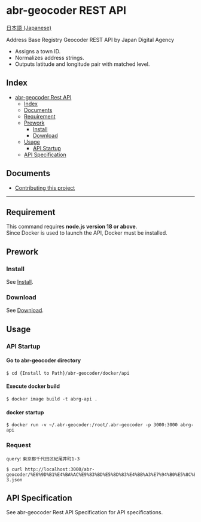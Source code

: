 # abr-geocoder REST API

[日本語 (Japanese)](./README.api.ja.md)

Address Base Registry Geocoder REST API by Japan Digital Agency
- Assigns a town ID.
- Normalizes address strings.
- Outputs latitude and longitude pair with matched level.

## Index
- [abr-geocoder Rest API](#abr-geocoder-rest-api)
  - [Index](#index)
  - [Documents](#documents)
  - [Requirement](#requirement)
  - [Prework](#prework)
    - [Install](#install)
    - [Download](#download)
  - [Usage](#usage)
    - [API Startup](#api-startup)
  - [API Specification](#api-specification)


## Documents
- [Contributing this project](docs/CONTRIBUTING.md)

-------

## Requirement

This command requires **node.js version 18 or above**.  
Since Docker is used to launch the API, Docker must be installed.

## Prework

### Install
See [Install](./README.md#install).

### Download
See [Download](./README.md#download).

## Usage

### API Startup

#### Go to abr-geocoder directory
```
$ cd {Install to Path}/abr-geocoder/docker/api
```
#### Execute docker build
```
$ docker image build -t abrg-api . 
```

#### docker startup
```
$ docker run -v ~/.abr-geocoder:/root/.abr-geocoder -p 3000:3000 abrg-api
```

### Request
`query`: `東京都千代田区紀尾井町1-3`
```
$ curl http://localhost:3000/abr-geocoder/%E6%9D%B1%E4%BA%AC%E9%83%BD%E5%8D%83%E4%BB%A3%E7%94%B0%E5%8C%BA%E7%B4%80%E5%B0%BE%E4%BA%95%E7%94%BA1-3.json
```

## API Specification
See abr-geocoder Rest API Specification for API specifications.